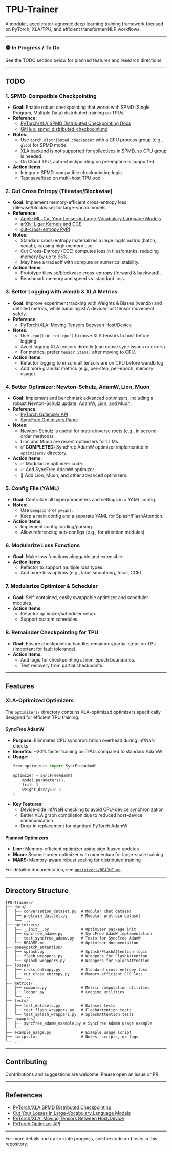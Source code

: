 # TPU-Trainer

A modular, accelerator-agnostic deep learning training framework focused on PyTorch, XLA/TPU, and efficient transformer/NLP workflows.

---

### 🟡 In Progress / To Do
See the TODO section below for planned features and research directions.

---

## TODO

### 1. SPMD-Compatible Checkpointing
- **Goal:** Enable robust checkpointing that works with SPMD (Single Program, Multiple Data) distributed training on TPUs.
- **Reference:**  
  - [PyTorch/XLA SPMD Distributed Checkpointing Docs](https://docs.pytorch.org/xla/master/perf/spmd_distributed_checkpoint.html)
  - [GitHub: spmd_distributed_checkpoint.md](https://github.com/pytorch/xla/blob/master/docs/source/perf/spmd_distributed_checkpoint.md)
- **Notes:**  
  - Use `torch.distributed.checkpoint` with a CPU process group (e.g., `gloo`) for SPMD mode.
  - XLA backend is not supported for collectives in SPMD, so CPU group is needed.
  - On Cloud TPU, auto-checkpointing on preemption is supported.
- **Action Items:**
  - Integrate SPMD-compatible checkpointing logic.
  - Test save/load on multi-host TPU pod.

### 2. Cut Cross Entropy (Tilewise/Blockwise)
- **Goal:** Implement memory-efficient cross-entropy loss (tilewise/blockwise) for large-vocab models.
- **Reference:**  
  - [Apple ML: Cut Your Losses in Large-Vocabulary Language Models](https://machinelearning.apple.com/research/cut-your-losses)
  - [arXiv: Liger Kernels and CCE](https://arxiv.org/html/2411.09009v1)
  - [cut-cross-entropy PyPI](https://pypi.org/project/cut-cross-entropy/)
- **Notes:**  
  - Standard cross-entropy materializes a large logits matrix (batch, vocab), causing high memory use.
  - Cut Cross-Entropy (CCE) computes loss in tiles/chunks, reducing memory by up to 95%.
  - May have a tradeoff with compute or numerical stability.
- **Action Items:**
  - Prototype tilewise/blockwise cross-entropy (forward & backward).
  - Benchmark memory and speed vs. standard loss.

### 3. Better Logging with wandb & XLA Metrics
- **Goal:** Improve experiment tracking with Weights & Biases (wandb) and detailed metrics, while handling XLA device/host tensor movement safely.
- **Reference:**  
  - [PyTorch/XLA: Moving Tensors Between Host/Device](https://docs.pytorch.org/xla/release/r2.7/learn/pytorch-on-xla-devices.html)
- **Notes:**  
  - Use `.cpu()` or `.to('cpu')` to move XLA tensors to host before logging.
  - Avoid logging XLA tensors directly (can cause sync issues or errors).
  - For metrics, prefer `tensor.item()` after moving to CPU.
- **Action Items:**
  - Refactor logging to ensure all tensors are on CPU before wandb log.
  - Add more granular metrics (e.g., per-step, per-epoch, memory usage).

### 4. Better Optimizer: Newton-Schulz, AdamW, Lion, Muon
- **Goal:** Implement and benchmark advanced optimizers, including a robust Newton-Schulz update, AdamW, Lion, and Muon.
- **Reference:**  
  - [PyTorch Optimizer API](https://pytorch.org/docs/stable/optim.html)
  - [SyncFree Optimizers Paper](https://assets.amazon.science/0d/65/ef1c9262430e9d2ed1a58a6744e6/syncfree-optimizers-and-compiler-improvements-for-efficient-model-training.pdf)
- **Notes:**  
  - Newton-Schulz is useful for matrix inverse roots (e.g., in second-order methods).
  - Lion and Muon are recent optimizers for LLMs.
  - **✅ COMPLETED:** SyncFree AdamW optimizer implemented in `optimizers/` directory.
- **Action Items:**
  - ✅ Modularize optimizer code.
  - ✅ Add SyncFree AdamW optimizer.
  - 🔄 Add Lion, Muon, and other advanced optimizers.

### 5. Config File (YAML)
- **Goal:** Centralize all hyperparameters and settings in a YAML config.
- **Notes:**  
  - Use `omegaconf` or `pyyaml`.
  - Keep a main config and a separate YAML for Splash/FlashAttention.
- **Action Items:**
  - Implement config loading/parsing.
  - Allow referencing sub-configs (e.g., for attention modules).

### 6. Modularize Loss Functions
- **Goal:** Make loss functions pluggable and extensible.
- **Action Items:**
  - Refactor to support multiple loss types.
  - Add more loss options (e.g., label smoothing, focal, CCE).

### 7. Modularize Optimizer & Scheduler
- **Goal:** Self-contained, easily swappable optimizer and scheduler modules.
- **Action Items:**
  - Refactor optimizer/scheduler setup.
  - Support custom schedules.

### 8. Remainder Checkpointing for TPU
- **Goal:** Ensure checkpointing handles remainder/partial steps on TPU (important for fault tolerance).
- **Action Items:**
  - Add logic for checkpointing at non-epoch boundaries.
  - Test recovery from partial checkpoints.

---

## Features

### XLA-Optimized Optimizers

The `optimizers/` directory contains XLA-optimized optimizers specifically designed for efficient TPU training:

#### SyncFree AdamW
- **Purpose:** Eliminates CPU synchronization overhead during inf/NaN checks
- **Benefits:** ~20% faster training on TPUs compared to standard AdamW
- **Usage:**
  ```python
  from optimizers import SyncFreeAdamW
  
  optimizer = SyncFreeAdamW(
      model.parameters(),
      lr=1e-3,
      weight_decay=1e-2
  )
  ```
- **Key Features:**
  - Device-side inf/NaN checking to avoid CPU-device synchronization
  - Better XLA graph compilation due to reduced host-device communication
  - Drop-in replacement for standard PyTorch AdamW

#### Planned Optimizers
- **Lion:** Memory-efficient optimizer using sign-based updates
- **Muon:** Second-order optimizer with momentum for large-scale training
- **MARS:** Memory-aware robust scaling for distributed training

For detailed documentation, see [`optimizers/README.md`](optimizers/README.md).

---

## Directory Structure

```
TPU-Trainer/
├── data/
│   ├── conversation_dataset.py  # Modular chat dataset
│   ├── pretrain_dataset.py      # Modular pretrain dataset
│   └── ...
├── optimizers/
│   ├── __init__.py              # Optimizer package init
│   ├── syncfree_adamw.py        # SyncFree AdamW implementation
│   ├── test_syncfree_adamw.py   # Tests for SyncFree AdamW
│   └── README.md                # Optimizer documentation
├── moneypatch_attention/
│   ├── splash.py                # Splash/FlashAttention logic
│   ├── flash_wrappers.py        # Wrappers for FlashAttention
│   └── splash_wrappers.py       # Wrappers for SplashAttention
├── losses/
│   ├── cross_entropy.py         # Standard cross-entropy loss
│   ├── cut_cross_entropy.py     # Memory-efficient CCE loss
│   └── ...
├── metrics/
│   ├── compute.py               # Metric computation utilities
│   ├── logger.py                # Logging utilities
│   └── ...
├── tests/
│   ├── test_datasets.py         # Dataset tests
│   ├── test_flash_wrappers.py   # FlashAttention tests
│   └── test_splash_wrappers.py  # SplashAttention tests
├── examples/
│   ├── syncfree_adamw_example.py # SyncFree AdamW usage example
│   └── ...
├── example_usage.py             # Example usage script
├── script.txt                   # Notes, scripts, or logs
└── ...
```

---

## Contributing

Contributions and suggestions are welcome! Please open an issue or PR.

---

## References
- [PyTorch/XLA SPMD Distributed Checkpointing](https://docs.pytorch.org/xla/master/perf/spmd_distributed_checkpoint.html)
- [Cut Your Losses in Large-Vocabulary Language Models](https://machinelearning.apple.com/research/cut-your-losses)
- [PyTorch/XLA: Moving Tensors Between Host/Device](https://docs.pytorch.org/xla/release/r2.7/learn/pytorch-on-xla-devices.html)
- [PyTorch Optimizer API](https://pytorch.org/docs/stable/optim.html)

---

For more details and up-to-date progress, see the code and tests in this repository.
